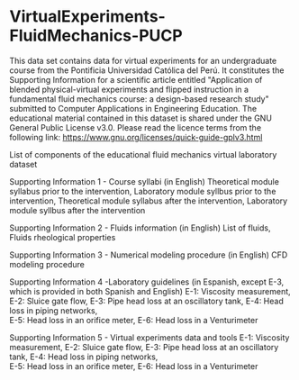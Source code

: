 # VirtualExperiments-FluidMechanics-PUCP
This data set contains data for virtual experiments for an undergraduate course from the Pontificia Universidad Católica del Perú. It constitutes the Supporting Information for a scientific article entitled "Application of blended physical-virtual experiments and flipped instruction in a fundamental fluid mechanics course: a design-based research study" submitted to Computer Applications in Engineering Education. 
The educational material contained in this dataset is shared under the GNU General Public License v3.0. Please read the licence terms from the following link:
https://www.gnu.org/licenses/quick-guide-gplv3.html

List of components of the educational fluid mechanics virtual laboratory dataset

Supporting Information 1 - Course syllabi (in English)
Theoretical module syllabus prior to the intervention, 
Laboratory module syllbus prior to the intervention, 
Theoretical module syllabus after the intervention, 
Laboratory module syllbus after the intervention

Supporting Information 2 - Fluids information (in English)
List of fluids, 
Fluids rheological properties

Supporting Information 3 - Numerical modeling procedure (in English)
CFD modeling procedure

Supporting Information 4 -Laboratory guidelines (in Espanish, except E-3, which is provided in both Spanish and English)
E-1: Viscosity measurement, 
E-2: Sluice gate flow, 
E-3: Pipe head loss at an oscillatory tank, 
E-4: Head loss in piping networks,  
E-5: Head loss in an orifice meter, 
E-6: Head loss in a Venturimeter

Supporting Information 5 - Virtual experiments data and tools
E-1: Viscosity measurement, 
E-2: Sluice gate flow, 
E-3: Pipe head loss at an oscillatory tank, 
E-4: Head loss in piping networks,  
E-5: Head loss in an orifice meter, 
E-6: Head loss in a Venturimeter









